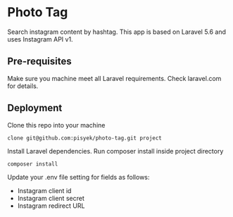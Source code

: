 # Photo Tag

Search instagram content by hashtag. This app is based on Laravel 5.6 and uses Instagram API v1.

## Pre-requisites

Make sure you machine meet all Laravel requirements. Check laravel.com for details.

## Deployment

Clone this repo into your machine

```text
clone git@github.com:pisyek/photo-tag.git project
```

Install Laravel dependencies. Run composer install inside project directory

```text
composer install
```

Update your .env file setting for fields as follows:
- Instagram client id
- Instagram client secret
- Instagram redirect URL
